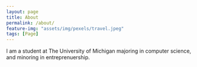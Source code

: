 ```yaml
---
layout: page
title: About
permalink: /about/
feature-img: "assets/img/pexels/travel.jpeg"
tags: [Page]
---
```


I am a student at The University of Michigan majoring in computer science, and minoring in entreprenuership. 
 
